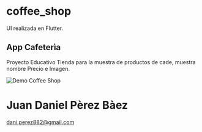 # coffee_shop

UI realizada en Flutter.

## App Cafeterìa

Proyecto Educativo
Tienda para la muestra de productos de cade, muestra nombre Precio e Imagen.

![Demo Coffee Shop](docs/coffeeShop.gif)

# Juan Daniel Pèrez Bàez

dani.perez882@gmail.com
